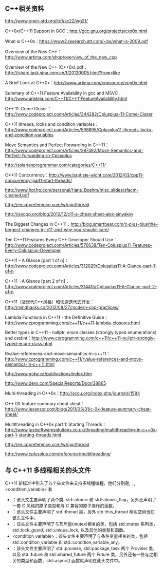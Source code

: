 ## C++相关资料
http://www.open-std.org/jtc1/sc22/wg21/

C++0x/C++11 Support in GCC：http://gcc.gnu.org/projects/cxx0x.html

What is C++0x：https://www2.research.att.com/~bs/what-is-2009.pdf

Overview of the New C++：http://www.artima.com/shop/overview_of_the_new_cpp

Overview of the New C++ (C++0x).pdf：http://ishare.iask.sina.com.cn/f/20120005.html?from=like

A Brief Look at C++0x：http://www.artima.com/cppsource/cpp0x.html

Summary of C++11 Feature Availability in gcc and MSVC：http://www.aristeia.com/C++11/C++11FeatureAvailability.html

C++ 11: Come Closer：http://www.codeproject.com/Articles/344282/Cplusplus-11-Come-Closer

C++11 threads, locks and condition variables： http://www.codeproject.com/Articles/598695/Cplusplus11-threads-locks-and-condition-variables

Move Semantics and Perfect Forwarding in C++11：http://www.codeproject.com/Articles/397492/Move-Semantics-and-Perfect-Forwarding-in-Cplusplus

http://solarianprogrammer.com/categories/C++11/

C++11 Concurrency：http://www.baptiste-wicht.com/2012/03/cpp11-concurrency-part1-start-threads/

http://www.hpl.hp.com/personal/Hans_Boehm/misc_slides/sfacm-cleaned.pdf

http://en.cppreference.com/w/cpp/thread

http://isocpp.org/blog/2012/12/c11-a-cheat-sheet-alex-sinyakov

The Biggest Changes in C++11：http://blog.smartbear.com/c-plus-plus/the-biggest-changes-in-c11-and-why-you-should-care/

Ten C++11 Features Every C++ Developer Should Use：http://www.codeproject.com/Articles/570638/Ten-Cplusplus11-Features-Every-Cplusplus-Developer

C++11 – A Glance [part 1 of n]：http://www.codeproject.com/Articles/312029/Cplusplus11-A-Glance-part-1-of-n

C++11 – A Glance [part 2 of n]：http://www.codeproject.com/Articles/314415/Cplusplus11-A-Glance-part-2-of-n

C++11（及现代C++风格）和快速迭代式开发：http://mindhacks.cn/2012/08/27/modern-cpp-practices/

Lambda Functions in C++11 - the Definitive Guide：http://www.cprogramming.com/c++11/c++11-lambda-closures.html

Better types in C++11 - nullptr, enum classes (strongly typed enumerations) and cstdint：http://www.cprogramming.com/c++11/c++11-nullptr-strongly-typed-enum-class.html

Rvalue-references-and-move-semantics-in-c++11：http://www.cprogramming.com/c++11/rvalue-references-and-move-semantics-in-c++11.html

http://www.gotw.ca/publications/index.htm

http://www.devx.com/SpecialReports/Door/38865

Multi-threading in C++0x：http://accu.org/index.php/journals/1584

C++ 0X feature summary cheat sheat：http://www.iesensor.com/blog/2011/05/31/c-0x-feature-summary-cheat-sheat/

Multithreading in C++0x part 1: Starting Threads：http://www.justsoftwaresolutions.co.uk/threading/multithreading-in-c++0x-part-1-starting-threads.html

http://en.cppreference.com/w/cpp/thread

http://www.cplusplus.com/reference/multithreading/


## 与 C++11 多线程相关的头文件
C++11 新标准中引入了五个头文件来支持多线程编程，他们分别是<atomic>, <thread>, <mutex>, <condition_variable> 和 <future>

- <atomic>：该头文主要声明了两个类, std::atomic 和 std::atomic_flag，另外还声明了一套 C 风格的原子类型和与 C 兼容的原子操作的函数。
- <thread>：该头文件主要声明了 std::thread 类，另外 std::this_thread 命名空间也在该头文件中。
- <mutex>：该头文件主要声明了与互斥量(mutex)相关的类，包括 std::mutex 系列类，std::lock_guard, std::unique_lock, 以及其他的类型和函数。
- <condition_variable>：该头文件主要声明了与条件变量相关的类，包括 std::condition_variable 和 std::condition_variable_any。
- <future>：该头文件主要声明了 std::promise, std::package_task 两个 Provider 类，以及 std::future 和 std::shared_future 两个 Future 类，另外还有一些与之相关的类型和函数，std::async() 函数就声明在此头文件中。